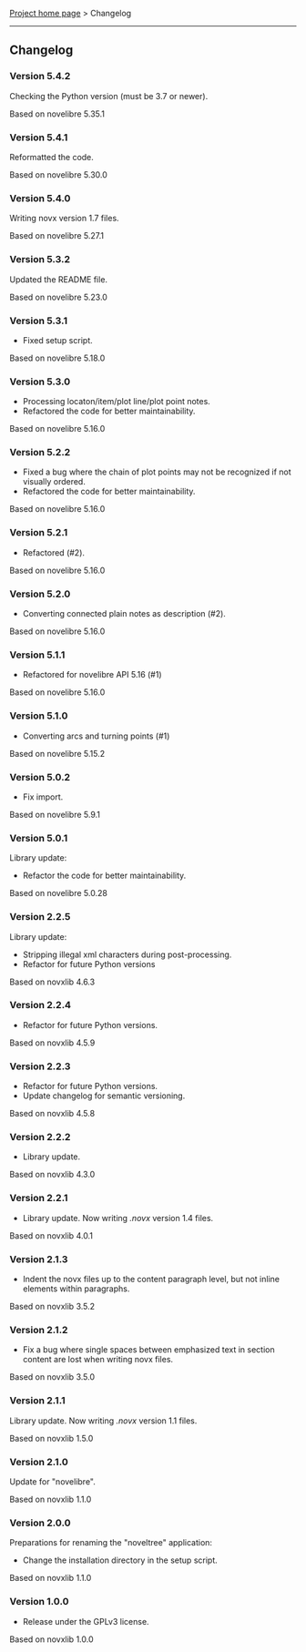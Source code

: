 [Project home page](../) > Changelog

------------------------------------------------------------------------

## Changelog


### Version 5.4.2

Checking the Python version (must be 3.7 or newer).

Based on novelibre 5.35.1


### Version 5.4.1

Reformatted the code.

Based on novelibre 5.30.0


### Version 5.4.0

Writing novx version 1.7 files.

Based on novelibre 5.27.1


### Version 5.3.2

Updated the README file.

Based on novelibre 5.23.0


### Version 5.3.1

- Fixed setup script.

Based on novelibre 5.18.0


### Version 5.3.0

- Processing locaton/item/plot line/plot point notes. 
- Refactored the code for better maintainability.

Based on novelibre 5.16.0


### Version 5.2.2

- Fixed a bug where the chain of plot points may not be recognized if not visually ordered. 
- Refactored the code for better maintainability.

Based on novelibre 5.16.0


### Version 5.2.1

- Refactored (#2).

Based on novelibre 5.16.0


### Version 5.2.0

- Converting connected plain notes as description (#2).

Based on novelibre 5.16.0


### Version 5.1.1

- Refactored for novelibre API 5.16 (#1)

Based on novelibre 5.16.0


### Version 5.1.0

- Converting arcs and turning points (#1)

Based on novelibre 5.15.2


### Version 5.0.2

- Fix import.

Based on novelibre 5.9.1

### Version 5.0.1

Library update:
- Refactor the code for better maintainability.

Based on novelibre 5.0.28

### Version 2.2.5

Library update:
- Stripping illegal xml characters during post-processing.
- Refactor for future Python versions

Based on novxlib 4.6.3

### Version 2.2.4

- Refactor for future Python versions.

Based on novxlib 4.5.9

### Version 2.2.3

- Refactor for future Python versions.
- Update changelog for semantic versioning.

Based on novxlib 4.5.8

### Version 2.2.2

- Library update.

Based on novxlib 4.3.0

### Version 2.2.1

- Library update. Now writing *.novx* version 1.4 files.

Based on novxlib 4.0.1

### Version 2.1.3

- Indent the novx files up to the content paragraph level, but not inline elements within paragraphs.

Based on novxlib 3.5.2

### Version 2.1.2

- Fix a bug where single spaces between emphasized text in section content are lost when writing novx files.

Based on novxlib 3.5.0

### Version 2.1.1

Library update.
Now writing *.novx* version 1.1 files. 

Based on novxlib 1.5.0

### Version 2.1.0

Update for "novelibre".

Based on novxlib 1.1.0

### Version 2.0.0

Preparations for renaming the "noveltree" application:
- Change the installation directory in the setup script.

Based on novxlib 1.1.0

### Version 1.0.0

- Release under the GPLv3 license.

Based on novxlib 1.0.0
